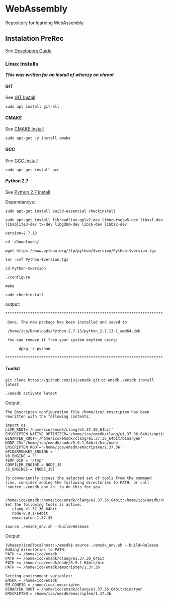 # WebAssembly
Repository for learning WebAssembly

## Instalation PreRec
See [Developers Guide](http://webassembly.org/getting-started/developers-guide/)
### Linux Installs
***This was written for an install of wheezy on chroot***

#### GIT
See [GIT Install](https://git-scm.com/book/en/v2/Getting-Started-Installing-Git)

```sudo apt install git-all```
#### CMAKE
See [CMAKE Install](http://cgold.readthedocs.io/en/latest/first-step/installation.html)

```sudo apt-get -y install cmake```
#### GCC
See [GCC Install](https://askubuntu.com/questions/154402/install-gcc-on-ubuntu-12-04-lts)

```sudo apt-get install gcc```

#### Python 2.7
See [Python 2.7 Install](https://askubuntu.com/questions/101591/how-do-i-install-the-latest-python-2-7-x-or-3-x-on-ubuntu)

Dependancys:

```sudo apt-get install build-essential checkinstall```

```sudo apt-get install libreadline-gplv2-dev libncursesw5-dev libssl-dev libsqlite3-dev tk-dev libgdbm-dev libc6-dev libbz2-dev```

```version=2.7.13```

```cd ~/Downloads/```

```wget https://www.python.org/ftp/python/$version/Python-$version.tgz```

```tar -xvf Python-$version.tgz```

```cd Python-$version```

```./configure```

```make```

```sudo checkinstall```

output:
```
**********************************************************************

 Done. The new package has been installed and saved to

 /home/ico/Downloads/Python-2.7.13/python_2.7.13-1_amd64.deb

 You can remove it from your system anytime using: 

      dpkg -r python

**********************************************************************
```

#### Toolkit


```git clone https://github.com/juj/emsdk.git```
```cd emsdk```
```./emsdk install latest```

```./emsdk activate latest```

Output:
```
The Emscripten configuration file /home/ico/.emscripten has been rewritten with the following contents:

import os
LLVM_ROOT='/home/ico/emsdk/clang/e1.37.36_64bit'
EMSCRIPTEN_NATIVE_OPTIMIZER='/home/ico/emsdk/clang/e1.37.36_64bit/optimizer'
BINARYEN_ROOT='/home/ico/emsdk/clang/e1.37.36_64bit/binaryen'
NODE_JS='/home/ico/emsdk/node/8.9.1_64bit/bin/node'
EMSCRIPTEN_ROOT='/home/ico/emsdk/emscripten/1.37.36'
SPIDERMONKEY_ENGINE = ''
V8_ENGINE = ''
TEMP_DIR = '/tmp'
COMPILER_ENGINE = NODE_JS
JS_ENGINES = [NODE_JS]

To conveniently access the selected set of tools from the command line, consider adding the following directories to PATH, or call 'source ./emsdk_env.sh' to do this for you.

   /home/ico/emsdk:/home/ico/emsdk/clang/e1.37.36_64bit:/home/ico/emsdk/node/8.9.1_64bit/bin:/home/ico/emsdk/emscripten/1.37.36
Set the following tools as active:
   clang-e1.37.36-64bit
   node-8.9.1-64bit
   emscripten-1.37.36
```

```source ./emsdk_env.sh --build=Release```

Output:
```
(wheezy)ico@localhost:~/emsdk$ source ./emsdk_env.sh --build=Release
Adding directories to PATH:
PATH += /home/ico/emsdk
PATH += /home/ico/emsdk/clang/e1.37.36_64bit
PATH += /home/ico/emsdk/node/8.9.1_64bit/bin
PATH += /home/ico/emsdk/emscripten/1.37.36

Setting environment variables:
EMSDK = /home/ico/emsdk
EM_CONFIG = /home/ico/.emscripten
BINARYEN_ROOT = /home/ico/emsdk/clang/e1.37.36_64bit/binaryen
EMSCRIPTEN = /home/ico/emsdk/emscripten/1.37.36
```
